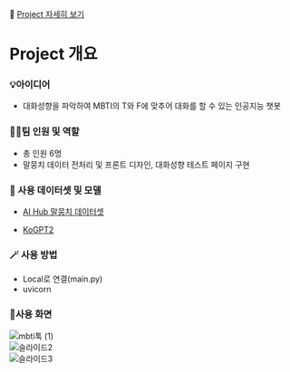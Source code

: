 
📎 [Project 자세히 보기](]https://www.notion.so/MBTI-Talk-789214e81a814a0cba1117756ca37066?pvs=4)

<h1>Project 개요</h1>

<h3> 💡아이디어 </h3>

* 대화성향을 파악하여 MBTI의 T와 F에 맞추어 대화를 할 수 있는 인공지능 챗봇

  
<h3> 👩‍💻팀 인원 및 역할 </h3>

* 총 인원 6명
* 말뭉치 데이터 전처리 및 프론트 디자인, 대화성향 테스트 페이지 구현
 
<h3>📌 사용 데이터셋 및 모델</h3>

* [AI Hub 말뭉치 데이터셋](https://www.aihub.or.kr/aihubdata/data/view.do?currMenu=115&topMenu=100&aihubDataSe=realm&dataSetSn=543)
  
* [KoGPT2](https://github.com/SKT-AI/KoGPT2) 


<h3>🪄 사용 방법</h3>

* Local로 연결(main.py)
* uvicorn

<h3>📲사용 화면</h3>

![mbti톡 (1)](https://github.com/KoYesung/Project2_MBTI-Talk/assets/131944189/242ec27c-5bb5-452d-875e-945a7862537e)
<br>
![슬라이드2](https://github.com/KoYesung/Project2_MBTI-Talk/assets/131944189/b2140ba1-c592-4193-bc40-90097173777d)
<br>
![슬라이드3](https://github.com/KoYesung/Project2_MBTI-Talk/assets/131944189/5f934126-5526-4dfe-bd94-6b931d26b900)


